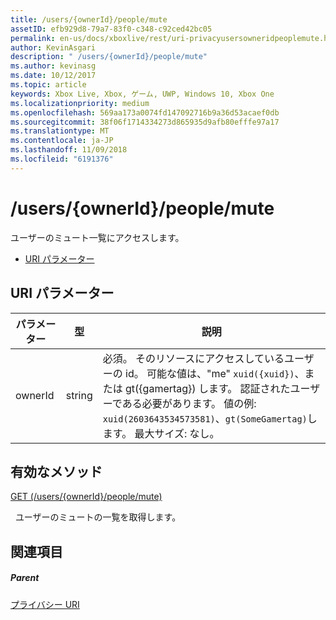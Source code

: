 ```yaml
---
title: /users/{ownerId}/people/mute
assetID: efb929d8-79a7-83f0-c348-c92ced42bc05
permalink: en-us/docs/xboxlive/rest/uri-privacyusersowneridpeoplemute.html
author: KevinAsgari
description: " /users/{ownerId}/people/mute"
ms.author: kevinasg
ms.date: 10/12/2017
ms.topic: article
keywords: Xbox Live, Xbox, ゲーム, UWP, Windows 10, Xbox One
ms.localizationpriority: medium
ms.openlocfilehash: 569aa173a0074fd147092716b9a36d53acaef0db
ms.sourcegitcommit: 38f06f1714334273d865935d9afb80efffe97a17
ms.translationtype: MT
ms.contentlocale: ja-JP
ms.lasthandoff: 11/09/2018
ms.locfileid: "6191376"
---
```

# <a name="usersowneridpeoplemute"></a>/users/{ownerId}/people/mute
ユーザーのミュート一覧にアクセスします。

  * [URI パラメーター](#ID4EQ)

<a id="ID4EQ"></a>


## <a name="uri-parameters"></a>URI パラメーター

| パラメーター| 型| 説明|
| --- | --- | --- |
| ownerId| string| 必須。 そのリソースにアクセスしているユーザーの id。 可能な値は、"me" <code>xuid({xuid})</code>、または gt({gamertag}) します。 認証されたユーザーである必要があります。 値の例: <code>xuid(2603643534573581)</code>、<code>gt(SomeGamertag)</code>します。 最大サイズ: なし。 |

<a id="ID4ETB"></a>


## <a name="valid-methods"></a>有効なメソッド

[GET (/users/{ownerId}/people/mute)](uri-privacyusersowneridpeoplemuteget.md)

&nbsp;&nbsp;ユーザーのミュートの一覧を取得します。

<a id="ID4E4B"></a>


## <a name="see-also"></a>関連項目

<a id="ID4E6B"></a>


##### <a name="parent"></a>Parent

[プライバシー URI](atoc-reference-privacyv2.md)
